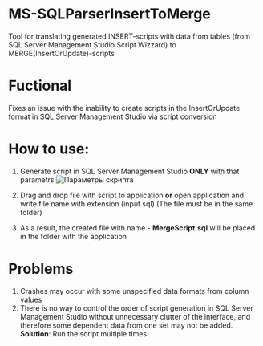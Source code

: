 # MS-SQLParserInsertToMerge
Tool for translating generated INSERT-scripts with data from tables (from SQL Server Management Studio Script Wizzard) to MERGE(InsertOrUpdate)-scripts
# Fuctional
Fixes an issue with the inability to create scripts in the InsertOrUpdate format in SQL Server Management Studio via script conversion
# How to use:
1. Generate script in SQL Server Management Studio **ONLY** with that parametrs
![Параметры скрипта](https://user-images.githubusercontent.com/34218775/161938659-65135bcb-1976-4b6c-bea7-e7d2898f0a39.jpg)

2. Drag and drop file with script to application **or** open application and write file name with extension (input.sql) (The file must be in the same folder)

3. As a result, the created file with name - **MergeScript.sql** will be placed in the folder with the application
# Problems
1. Crashes may occur with some unspecified data formats from column values
2. There is no way to control the order of script generation in SQL Server Management Studio without unnecessary clutter of the interface, and therefore some dependent data from one set may not be added.
**Solution**: Run the script multiple times
